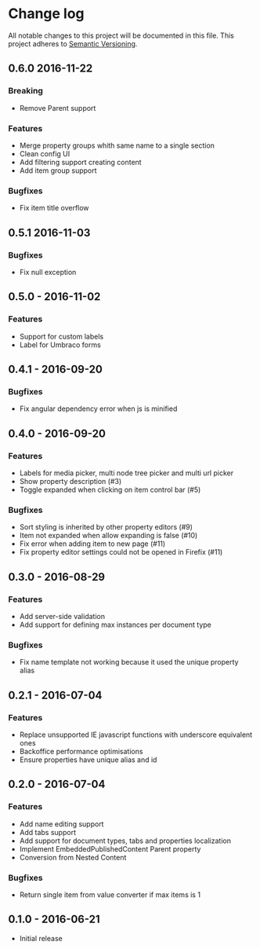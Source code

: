 # Change log
All notable changes to this project will be documented in this file.
This project adheres to [Semantic Versioning](http://semver.org/).

## 0.6.0 2016-11-22
### Breaking
- Remove Parent support

### Features
- Merge property groups whith same name to a single section
- Clean config UI
- Add filtering support creating content
- Add item group support

### Bugfixes
- Fix item title overflow

## 0.5.1 2016-11-03
### Bugfixes
- Fix null exception

## 0.5.0 - 2016-11-02
### Features
- Support for custom labels
- Label for Umbraco forms

## 0.4.1 - 2016-09-20
### Bugfixes
- Fix angular dependency error when js is minified

## 0.4.0 - 2016-09-20
### Features
- Labels for media picker, multi node tree picker and multi url picker
- Show property description (#3)
- Toggle expanded when clicking on item control bar (#5)

### Bugfixes
- Sort styling is inherited by other property editors (#9)
- Item not expanded when allow expanding is false (#10)
- Fix error when adding item to new page (#11)
- Fix property editor settings could not be opened in Firefix (#11)

## 0.3.0 - 2016-08-29
### Features
- Add server-side validation
- Add support for defining max instances per document type

### Bugfixes
- Fix name template not working because it used the unique property alias

## 0.2.1 - 2016-07-04
### Features
- Replace unsupported IE javascript functions with underscore equivalent ones
- Backoffice performance optimisations
- Ensure properties have unique alias and id

## 0.2.0 - 2016-07-04
### Features
- Add name editing support
- Add tabs support
- Add support for document types, tabs and properties localization
- Implement EmbeddedPublishedContent Parent property
- Conversion from Nested Content

### Bugfixes
- Return single item from value converter if max items is 1

## 0.1.0 - 2016-06-21
- Initial release
